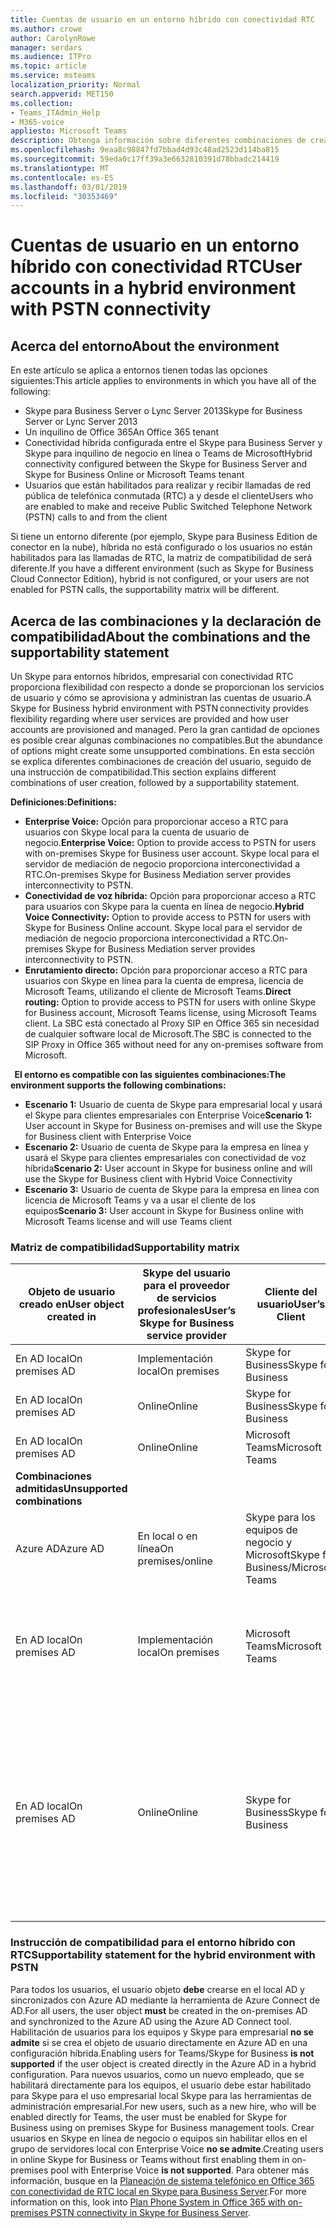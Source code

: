 ```yaml
---
title: Cuentas de usuario en un entorno híbrido con conectividad RTC
ms.author: crowe
author: CarolynRowe
manager: serdars
ms.audience: ITPro
ms.topic: article
ms.service: msteams
localization_priority: Normal
search.appverid: MET150
ms.collection:
- Teams_ITAdmin_Help
- M365-voice
appliesto: Microsoft Teams
description: Obtenga información sobre diferentes combinaciones de creación de usuarios y qué combinaciones son compatibles o no compatibles.
ms.openlocfilehash: 9eaa8c98847fd7bbad4d93c48ad2523d114ba815
ms.sourcegitcommit: 59eda0c17ff39a3e6632810391d78bbadc214419
ms.translationtype: MT
ms.contentlocale: es-ES
ms.lasthandoff: 03/01/2019
ms.locfileid: "30353469"
---
```

# <a name="user-accounts-in-a-hybrid-environment-with-pstn-connectivity"></a><span data-ttu-id="3ba63-103">Cuentas de usuario en un entorno híbrido con conectividad RTC</span><span class="sxs-lookup"><span data-stu-id="3ba63-103">User accounts in a hybrid environment with PSTN connectivity</span></span>

## <a name="about-the-environment"></a><span data-ttu-id="3ba63-104">Acerca del entorno</span><span class="sxs-lookup"><span data-stu-id="3ba63-104">About the environment</span></span>

<span data-ttu-id="3ba63-105">En este artículo se aplica a entornos tienen todas las opciones siguientes:</span><span class="sxs-lookup"><span data-stu-id="3ba63-105">This article applies to environments in which you have all of the following:</span></span> 
 
- <span data-ttu-id="3ba63-106">Skype para Business Server o Lync Server 2013</span><span class="sxs-lookup"><span data-stu-id="3ba63-106">Skype for Business Server or Lync Server 2013</span></span> 
- <span data-ttu-id="3ba63-107">Un inquilino de Office 365</span><span class="sxs-lookup"><span data-stu-id="3ba63-107">An Office 365 tenant</span></span> 
- <span data-ttu-id="3ba63-108">Conectividad híbrida configurada entre el Skype para Business Server y Skype para inquilino de negocio en línea o Teams de Microsoft</span><span class="sxs-lookup"><span data-stu-id="3ba63-108">Hybrid connectivity configured between the Skype for Business Server and Skype for Business Online or Microsoft Teams tenant</span></span> 
- <span data-ttu-id="3ba63-109">Usuarios que están habilitados para realizar y recibir llamadas de red pública de telefónica conmutada (RTC) a y desde el cliente</span><span class="sxs-lookup"><span data-stu-id="3ba63-109">Users who are enabled to make and receive Public Switched Telephone Network (PSTN) calls to and from the client</span></span>

 
<span data-ttu-id="3ba63-110">Si tiene un entorno diferente (por ejemplo, Skype para Business Edition de conector en la nube), híbrida no está configurado o los usuarios no están habilitados para las llamadas de RTC, la matriz de compatibilidad de será diferente.</span><span class="sxs-lookup"><span data-stu-id="3ba63-110">If you have a different environment (such as Skype for Business Cloud Connector Edition), hybrid is not configured, or your users are not enabled for PSTN calls, the supportability matrix will be different.</span></span>  

## <a name="about-the-combinations-and-the-supportability-statement"></a><span data-ttu-id="3ba63-111">Acerca de las combinaciones y la declaración de compatibilidad</span><span class="sxs-lookup"><span data-stu-id="3ba63-111">About the combinations and the supportability statement</span></span>  

<span data-ttu-id="3ba63-112">Un Skype para entornos híbridos, empresarial con conectividad RTC proporciona flexibilidad con respecto a donde se proporcionan los servicios de usuario y cómo se aprovisiona y administran las cuentas de usuario.</span><span class="sxs-lookup"><span data-stu-id="3ba63-112">A Skype for Business hybrid environment with PSTN connectivity provides flexibility regarding where user services are provided and how user accounts are provisioned and managed.</span></span> <span data-ttu-id="3ba63-113">Pero la gran cantidad de opciones es posible crear algunas combinaciones no compatibles.</span><span class="sxs-lookup"><span data-stu-id="3ba63-113">But the abundance of options might create some unsupported combinations.</span></span> <span data-ttu-id="3ba63-114">En esta sección se explica diferentes combinaciones de creación del usuario, seguido de una instrucción de compatibilidad.</span><span class="sxs-lookup"><span data-stu-id="3ba63-114">This section explains different combinations of user creation, followed by a supportability statement.</span></span>


<span data-ttu-id="3ba63-115">**Definiciones:**</span><span class="sxs-lookup"><span data-stu-id="3ba63-115">**Definitions:**</span></span>   
- <span data-ttu-id="3ba63-116">**Enterprise Voice:** Opción para proporcionar acceso a RTC para usuarios con Skype local para la cuenta de usuario de negocio.</span><span class="sxs-lookup"><span data-stu-id="3ba63-116">**Enterprise Voice:** Option to provide access to PSTN for users with on-premises Skype for Business user account.</span></span> <span data-ttu-id="3ba63-117">Skype local para el servidor de mediación de negocio proporciona interconectividad a RTC.</span><span class="sxs-lookup"><span data-stu-id="3ba63-117">On-premises Skype for Business Mediation server provides interconnectivity to PSTN.</span></span>  
- <span data-ttu-id="3ba63-118">**Conectividad de voz híbrida:** Opción para proporcionar acceso a RTC para usuarios con Skype para la cuenta en línea de negocio.</span><span class="sxs-lookup"><span data-stu-id="3ba63-118">**Hybrid Voice Connectivity:** Option to provide access to PSTN for users with Skype for Business Online account.</span></span> <span data-ttu-id="3ba63-119">Skype local para el servidor de mediación de negocio proporciona interconectividad a RTC.</span><span class="sxs-lookup"><span data-stu-id="3ba63-119">On-premises Skype for Business Mediation server provides interconnectivity to PSTN.</span></span> 
- <span data-ttu-id="3ba63-120">**Enrutamiento directo:** Opción para proporcionar acceso a RTC para usuarios con Skype en línea para la cuenta de empresa, licencia de Microsoft Teams, utilizando el cliente de Microsoft Teams.</span><span class="sxs-lookup"><span data-stu-id="3ba63-120">**Direct routing:** Option to provide access to PSTN for users with online Skype for Business account, Microsoft Teams license, using Microsoft Teams client.</span></span> <span data-ttu-id="3ba63-121">La SBC está conectado al Proxy SIP en Office 365 sin necesidad de cualquier software local de Microsoft.</span><span class="sxs-lookup"><span data-stu-id="3ba63-121">The SBC is connected to the SIP Proxy in Office 365 without need for any on-premises software from Microsoft.</span></span>

  
<span data-ttu-id="3ba63-122">**El entorno es compatible con las siguientes combinaciones:**</span><span class="sxs-lookup"><span data-stu-id="3ba63-122">**The environment supports the following combinations:**</span></span>
- <span data-ttu-id="3ba63-123">**Escenario 1:** Usuario de cuenta de Skype para empresarial local y usará el Skype para clientes empresariales con Enterprise Voice</span><span class="sxs-lookup"><span data-stu-id="3ba63-123">**Scenario 1:** User account in Skype for Business on-premises and will use the Skype for Business client with Enterprise Voice</span></span>
- <span data-ttu-id="3ba63-124">**Escenario 2:** Usuario de cuenta de Skype para la empresa en línea y usará el Skype para clientes empresariales con conectividad de voz híbrida</span><span class="sxs-lookup"><span data-stu-id="3ba63-124">**Scenario 2:** User account in Skype for business online and will use the Skype for Business client with Hybrid Voice Connectivity</span></span>
- <span data-ttu-id="3ba63-125">**Escenario 3:** Usuario de cuenta de Skype para la empresa en línea con licencia de Microsoft Teams y va a usar el cliente de los equipos</span><span class="sxs-lookup"><span data-stu-id="3ba63-125">**Scenario 3:** User account in Skype for Business online with Microsoft Teams license and will use Teams client</span></span>
 
### <a name="supportability-matrix"></a><span data-ttu-id="3ba63-126">Matriz de compatibilidad</span><span class="sxs-lookup"><span data-stu-id="3ba63-126">Supportability matrix</span></span>


|<span data-ttu-id="3ba63-127">**Objeto de usuario creado en**</span><span class="sxs-lookup"><span data-stu-id="3ba63-127">**User object created in**</span></span>  |<span data-ttu-id="3ba63-128">**Skype del usuario para el proveedor de servicios profesionales**</span><span class="sxs-lookup"><span data-stu-id="3ba63-128">**User’s Skype for Business service provider**</span></span>|<span data-ttu-id="3ba63-129">**Cliente del usuario**</span><span class="sxs-lookup"><span data-stu-id="3ba63-129">**User’s Client**</span></span>|<span data-ttu-id="3ba63-130">**Opción de voz**</span><span class="sxs-lookup"><span data-stu-id="3ba63-130">**Voice option**</span></span>|<span data-ttu-id="3ba63-131">**Compatible**</span><span class="sxs-lookup"><span data-stu-id="3ba63-131">**Supported**</span></span>|
| ------------ | --------- | --------- | --------- | -------- |
|<span data-ttu-id="3ba63-132">En AD local</span><span class="sxs-lookup"><span data-stu-id="3ba63-132">On premises AD</span></span>| <span data-ttu-id="3ba63-133">Implementación local</span><span class="sxs-lookup"><span data-stu-id="3ba63-133">On premises</span></span> |<span data-ttu-id="3ba63-134">Skype for Business</span><span class="sxs-lookup"><span data-stu-id="3ba63-134">Skype for Business</span></span>   | <span data-ttu-id="3ba63-135">Telefonía IP empresarial</span><span class="sxs-lookup"><span data-stu-id="3ba63-135">Enterprise Voice</span></span>   |<span data-ttu-id="3ba63-136">Sí</span><span class="sxs-lookup"><span data-stu-id="3ba63-136">Yes</span></span>|
|<span data-ttu-id="3ba63-137">En AD local</span><span class="sxs-lookup"><span data-stu-id="3ba63-137">On premises AD</span></span>|<span data-ttu-id="3ba63-138">Online</span><span class="sxs-lookup"><span data-stu-id="3ba63-138">Online</span></span>| <span data-ttu-id="3ba63-139">Skype for Business</span><span class="sxs-lookup"><span data-stu-id="3ba63-139">Skype for Business</span></span>  | <span data-ttu-id="3ba63-140">Conectividad de voz híbrida</span><span class="sxs-lookup"><span data-stu-id="3ba63-140">Hybrid Voice Connectivity</span></span>   |<span data-ttu-id="3ba63-141">Sí</span><span class="sxs-lookup"><span data-stu-id="3ba63-141">Yes</span></span> |
|<span data-ttu-id="3ba63-142">En AD local</span><span class="sxs-lookup"><span data-stu-id="3ba63-142">On premises AD</span></span>|<span data-ttu-id="3ba63-143">Online</span><span class="sxs-lookup"><span data-stu-id="3ba63-143">Online</span></span> |<span data-ttu-id="3ba63-144">Microsoft Teams</span><span class="sxs-lookup"><span data-stu-id="3ba63-144">Microsoft Teams</span></span> |<span data-ttu-id="3ba63-145">Enrutamiento directo</span><span class="sxs-lookup"><span data-stu-id="3ba63-145">Direct Routing</span></span>  |<span data-ttu-id="3ba63-146">Sí</span><span class="sxs-lookup"><span data-stu-id="3ba63-146">Yes</span></span> |
|<span data-ttu-id="3ba63-147">**Combinaciones admitidas**</span><span class="sxs-lookup"><span data-stu-id="3ba63-147">**Unsupported combinations**</span></span>    | |         |         |      |
|<span data-ttu-id="3ba63-148">Azure AD</span><span class="sxs-lookup"><span data-stu-id="3ba63-148">Azure AD</span></span>| <span data-ttu-id="3ba63-149">En local o en línea</span><span class="sxs-lookup"><span data-stu-id="3ba63-149">On premises/online</span></span> | <span data-ttu-id="3ba63-150">Skype para los equipos de negocio y Microsoft</span><span class="sxs-lookup"><span data-stu-id="3ba63-150">Skype for Business/Microsoft Teams</span></span>|<span data-ttu-id="3ba63-151">Enterprise Voice de voz híbrida enrutamiento conectividad/Direct</span><span class="sxs-lookup"><span data-stu-id="3ba63-151">Enterprise Voice/Hybrid Voice Connectivity/Direct Routing</span></span>  |<span data-ttu-id="3ba63-152">No, debe crearse el objeto de usuario en AD local en primer lugar</span><span class="sxs-lookup"><span data-stu-id="3ba63-152">No, user object MUST be created in on-premises AD first</span></span> |
|<span data-ttu-id="3ba63-153">En AD local</span><span class="sxs-lookup"><span data-stu-id="3ba63-153">On premises AD</span></span>  |<span data-ttu-id="3ba63-154">Implementación local</span><span class="sxs-lookup"><span data-stu-id="3ba63-154">On premises</span></span>| <span data-ttu-id="3ba63-155">Microsoft Teams</span><span class="sxs-lookup"><span data-stu-id="3ba63-155">Microsoft Teams</span></span>| <span data-ttu-id="3ba63-156">Enterprise Voice de voz híbrida enrutamiento conectividad/Direct</span><span class="sxs-lookup"><span data-stu-id="3ba63-156">Enterprise Voice/Hybrid Voice Connectivity/Direct Routing</span></span>   |<span data-ttu-id="3ba63-157">No, el cliente de Microsoft Teams no es compatible con Skype local para la empresa</span><span class="sxs-lookup"><span data-stu-id="3ba63-157">No, Microsoft Teams client is not supported with on-premises Skype for Business</span></span> |     
|<span data-ttu-id="3ba63-158">En AD local</span><span class="sxs-lookup"><span data-stu-id="3ba63-158">On premises AD</span></span>  |<span data-ttu-id="3ba63-159">Online</span><span class="sxs-lookup"><span data-stu-id="3ba63-159">Online</span></span> |<span data-ttu-id="3ba63-160">Skype for Business</span><span class="sxs-lookup"><span data-stu-id="3ba63-160">Skype for Business</span></span>  | <span data-ttu-id="3ba63-161">Enrutamiento directo</span><span class="sxs-lookup"><span data-stu-id="3ba63-161">Direct Routing</span></span>  |<span data-ttu-id="3ba63-162">No, el enrutamiento directo no es compatible con Skype para cliente de negocio y usuario debe estar habilitado para Enterprise Voice en Skype para la empresa en primer lugar</span><span class="sxs-lookup"><span data-stu-id="3ba63-162">No, Direct Routing is not supported with Skype for Business client, and user must be enabled for Enterprise Voice in Skype for Business first</span></span>  |


### <a name="supportability-statement-for-the-hybrid-environment-with-pstn"></a><span data-ttu-id="3ba63-163">Instrucción de compatibilidad para el entorno híbrido con RTC</span><span class="sxs-lookup"><span data-stu-id="3ba63-163">Supportability statement for the hybrid environment with PSTN</span></span>

<span data-ttu-id="3ba63-164">Para todos los usuarios, el usuario objeto **debe** crearse en el local AD y sincronizados con Azure AD mediante la herramienta de Azure Connect de AD.</span><span class="sxs-lookup"><span data-stu-id="3ba63-164">For all users, the user object **must** be created in the on-premises AD and synchronized to the Azure AD using the Azure AD Connect tool.</span></span> <span data-ttu-id="3ba63-165">Habilitación de usuarios para los equipos y Skype para empresarial **no se admite** si se crea el objeto de usuario directamente en Azure AD en una configuración híbrida.</span><span class="sxs-lookup"><span data-stu-id="3ba63-165">Enabling users for Teams/Skype for Business **is not supported** if the user object is created directly in the Azure AD in a hybrid configuration.</span></span> <span data-ttu-id="3ba63-166">Para nuevos usuarios, como un nuevo empleado, que se habilitará directamente para los equipos, el usuario debe estar habilitado para Skype para el uso empresarial local Skype para las herramientas de administración empresarial.</span><span class="sxs-lookup"><span data-stu-id="3ba63-166">For new users, such as a new hire, who will be enabled directly for Teams, the user must be enabled for Skype for Business using on premises Skype for Business management tools.</span></span> <span data-ttu-id="3ba63-167">Crear usuarios en Skype en línea de negocio o equipos sin habilitar ellos en el grupo de servidores local con Enterprise Voice **no se admite**.</span><span class="sxs-lookup"><span data-stu-id="3ba63-167">Creating users in online Skype for Business or Teams without first enabling them in on-premises pool with Enterprise Voice **is not supported**.</span></span> <span data-ttu-id="3ba63-168">Para obtener más información, busque en la [Planeación de sistema telefónico en Office 365 con conectividad de RTC local en Skype para Business Server](https://docs.microsoft.com/skypeforbusiness/skype-for-business-hybrid-solutions/plan-your-phone-system-cloud-pbx-solution/plan-phone-system-with-on-premises-pstn-connectivity).</span><span class="sxs-lookup"><span data-stu-id="3ba63-168">For more information on this, look into [Plan Phone System in Office 365 with on-premises PSTN connectivity in Skype for Business Server](https://docs.microsoft.com/skypeforbusiness/skype-for-business-hybrid-solutions/plan-your-phone-system-cloud-pbx-solution/plan-phone-system-with-on-premises-pstn-connectivity).</span></span>

